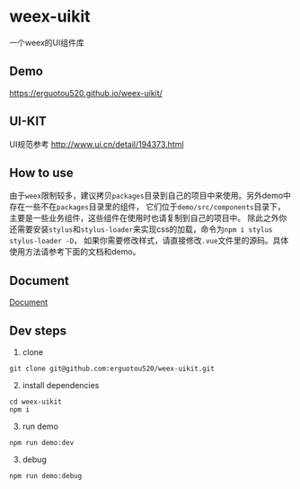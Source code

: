 # weex-uikit
一个weex的UI组件库

## Demo
https://erguotou520.github.io/weex-uikit/

## UI-KIT
UI规范参考 http://www.ui.cn/detail/194373.html

## How to use
由于`weex`限制较多，建议拷贝`packages`目录到自己的项目中来使用。另外demo中存在一些不在`packages`目录里的组件，
它们位于`demo/src/components`目录下，主要是一些业务组件，这些组件在使用时也请复制到自己的项目中。
除此之外你还需要安装`stylus`和`stylus-loader`来实现css的加载，命令为`npm i stylus stylus-loader -D`，
如果你需要修改样式，请直接修改`.vue`文件里的源码。具体使用方法请参考下面的文档和demo。

## Document
[Document](docs/API.md)

## Dev steps
1. clone
```shell
git clone git@github.com:erguotou520/weex-uikit.git
```
2. install dependencies
```shell
cd weex-uikit
npm i
```
3. run demo
```shell
npm run demo:dev
```
3. debug
```shell
npm run demo:debug
```
